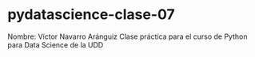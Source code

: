 # pydatascience-clase-07

Nombre: Víctor Navarro Aránguiz
Clase práctica para el curso de Python para Data Science de la UDD
